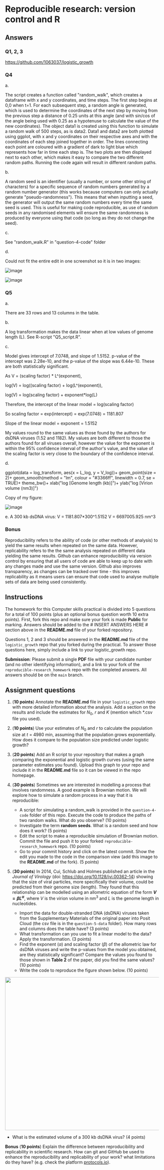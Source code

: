 # Reproducible research: version control and R

## Answers
### Q1, 2, 3

https://github.com/1063037/logistic_growth

### Q4
a.

The script creates a function called "random_walk", which creates a dataframe with x and y coordinates, and time steps. The first step begins at 0,0 when t=1. For each subsequent step, a random angle is generated, which is used to determine the coordinates of the next step by moving from the previous step a distance of 0.25 units at this angle (and with sin/cos of the angle being used with 0.25 as a hypotenuse to calculate the value of the new coordinates). The object data1 is created using this function to simulate a random walk of 500 steps, as is data2. Data1 and data2 are both plotted using ggplot, with x and y coordinates on their respective axes and with the coordinates of each step joined together in order. The lines connecting each point are coloured with a gradient of dark to light blue which represents how far in time each step is. The two plots are then displayed next to each other, which makes it easy to compare the two different random paths. Running the code again will result in different random paths.

b.

A random seed is an identifier (usually a number, or some other string of characters) for a specific sequence of random numbers generated by a random number generator (this works because computers can only actually generate "pseudo-randomness"). This means that when inputting a seed, the generator will output the same random numbers every time the same seed is used. This is useful for making code reproducible, as use of random seeds in any randomised elements will ensure the same randomness is produced by everyone using that code (so long as they do not change the seed).

c.

See "random_walk.R" in "question-4-code" folder

d.

Could not fit the entire edit in one screenshot so it is in two images:

![image](https://github.com/1063037/reproducible-research_homework/assets/150165336/69b0f180-f464-4c98-af1e-59c9f05d5bc7)

![image](https://github.com/1063037/reproducible-research_homework/assets/150165336/6435a092-9139-4eae-9283-53dff347095b)


### Q5
a.

There are 33 rows and 13 columns in the table.

b.

A log transformation makes the data linear when at low values of genome length (L). See R-script "Q5_script.R".

c.

Model gives intercept of 7.0748, and slope of 1.5152. p-value of the intercept was 2.28e-10, and the p-value of the slope was 6.44e-10. These are both statistically significant.

As V = (scaling factor) * L^(exponent),

log(V) = log((scaling factor) + log(L^(exponent)),

log(V) = log(scaling factor) + exponent*log(L)

Therefore, the intercept of the linear model = log(scaling factor)

So scaling factor = exp(intercept) = exp(7.0748) = 1181.807

Slope of the linear model = exponent = 1.5152

My values round to the same values as those found by the authors for dsDNA viruses (1.52 and 1182).
My values are both different to those the authors found for all viruses overall, however the value for the exponent is within the 95% confidence interval of the author's value, and the value of the scaling factor is very close to the boundary of the confidence interval.

d.

ggplot(data = log_transform, aes(x = L_log, y = V_log))+
  geom_point(size = 2)+
  geom_smooth(method = "lm", colour = "#3366ff", linewidth = 0.7, se = TRUE)+
  theme_bw()+
  xlab("log [Genome length (kb)]")+
  ylab("log [Virion volume (nm3)]")

Copy of my figure:

![image](https://github.com/1063037/reproducible-research_homework/assets/150165336/30a748f3-15b4-437f-97f2-d0d3f72bb08d)

e.
A 300 kb dsDNA virus:
V = 1181.807*300^1.5152
V = 6697005.925 nm^3


### Bonus

Reproducibility refers to the ability of code (or other methods of analysis) to yield the same results when repeated on the same data. However, replicability refers to the the same analysis repeated on different data yielding the same results. Github can enhance reproducibility via version control by ensuring that all users of code are able to keep up to date with any changes made and use the same version. Github also improves transparency, as changes can be tracked over time - this improves replicability as it means users can ensure that code used to analyse multiple sets of data are being used consistently.


## Instructions

The homework for this Computer skills practical is divided into 5 questions for a total of 100 points (plus an optional bonus question worth 10 extra points). First, fork this repo and make sure your fork is made **Public** for marking. Answers should be added to the # INSERT ANSWERS HERE # section above in the **README.md** file of your forked repository.

Questions 1, 2 and 3 should be answered in the **README.md** file of the `logistic_growth` repo that you forked during the practical. To answer those questions here, simply include a link to your logistic_growth repo.

**Submission**: Please submit a single **PDF** file with your candidate number (and no other identifying information), and a link to your fork of the `reproducible-research_homework` repo with the completed answers. All answers should be on the `main` branch.

## Assignment questions 

1) (**10 points**) Annotate the **README.md** file in your `logistic_growth` repo with more detailed information about the analysis. Add a section on the results and include the estimates for $N_0$, $r$ and $K$ (mention which *.csv file you used).
   
2) (**10 points**) Use your estimates of $N_0$ and $r$ to calculate the population size at $t$ = 4980 min, assuming that the population grows exponentially. How does it compare to the population size predicted under logistic growth? 

3) (**20 points**) Add an R script to your repository that makes a graph comparing the exponential and logistic growth curves (using the same parameter estimates you found). Upload this graph to your repo and include it in the **README.md** file so it can be viewed in the repo homepage.
   
4) (**30 points**) Sometimes we are interested in modelling a process that involves randomness. A good example is Brownian motion. We will explore how to simulate a random process in a way that it is reproducible:

   - A script for simulating a random_walk is provided in the `question-4-code` folder of this repo. Execute the code to produce the paths of two random walks. What do you observe? (10 points)
   - Investigate the term **random seeds**. What is a random seed and how does it work? (5 points)
   - Edit the script to make a reproducible simulation of Brownian motion. Commit the file and push it to your forked `reproducible-research_homework` repo. (10 points)
   - Go to your commit history and click on the latest commit. Show the edit you made to the code in the comparison view (add this image to the **README.md** of the fork). (5 points)

5) (**30 points**) In 2014, Cui, Schlub and Holmes published an article in the *Journal of Virology* (doi: https://doi.org/10.1128/jvi.00362-14) showing that the size of viral particles, more specifically their volume, could be predicted from their genome size (length). They found that this relationship can be modelled using an allometric equation of the form **$`V = \beta L^{\alpha}`$**, where $`V`$ is the virion volume in nm<sup>3</sup> and $`L`$ is the genome length in nucleotides.

   - Import the data for double-stranded DNA (dsDNA) viruses taken from the Supplementary Materials of the original paper into Posit Cloud (the csv file is in the `question-5-data` folder). How many rows and columns does the table have? (3 points)
   - What transformation can you use to fit a linear model to the data? Apply the transformation. (3 points)
   - Find the exponent ($\alpha$) and scaling factor ($\beta$) of the allometric law for dsDNA viruses and write the p-values from the model you obtained, are they statistically significant? Compare the values you found to those shown in **Table 2** of the paper, did you find the same values? (10 points)
   - Write the code to reproduce the figure shown below. (10 points)

  <p align="center">
     <img src="https://github.com/josegabrielnb/reproducible-research_homework/blob/main/question-5-data/allometric_scaling.png" width="600" height="500">
  </p>

  - What is the estimated volume of a 300 kb dsDNA virus? (4 points)

**Bonus** (**10 points**) Explain the difference between reproducibility and replicability in scientific research. How can git and GitHub be used to enhance the reproducibility and replicability of your work? what limitations do they have? (e.g. check the platform [protocols.io](https://www.protocols.io/)).
